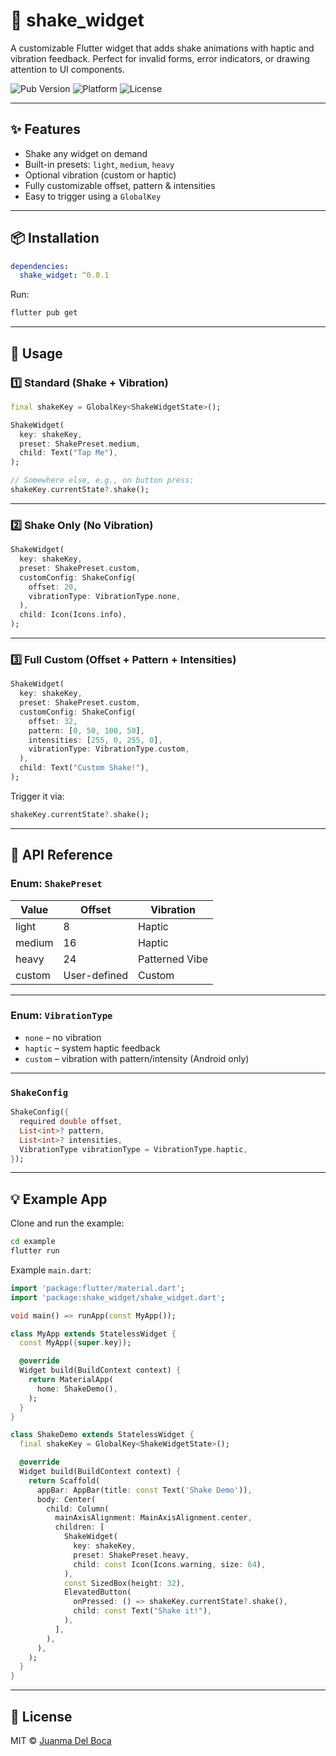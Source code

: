 # 🚀 shake_widget

A customizable Flutter widget that adds shake animations with haptic and vibration feedback. Perfect for invalid forms, error indicators, or drawing attention to UI components.

![Pub Version](https://img.shields.io/pub/v/shake_widget.svg)
![Platform](https://img.shields.io/badge/platform-flutter-blue)
![License](https://img.shields.io/github/license/yourusername/shake_widget)

---

## ✨ Features

- Shake any widget on demand
- Built-in presets: `light`, `medium`, `heavy`
- Optional vibration (custom or haptic)
- Fully customizable offset, pattern & intensities
- Easy to trigger using a `GlobalKey`

---

## 📦 Installation

```yaml
dependencies:
  shake_widget: ^0.0.1
```

Run:
```bash
flutter pub get
```

---

## 🧪 Usage

### 1️⃣ Standard (Shake + Vibration)

```dart
final shakeKey = GlobalKey<ShakeWidgetState>();

ShakeWidget(
  key: shakeKey,
  preset: ShakePreset.medium,
  child: Text("Tap Me"),
);

// Somewhere else, e.g., on button press:
shakeKey.currentState?.shake();
```

---

### 2️⃣ Shake Only (No Vibration)

```dart
ShakeWidget(
  key: shakeKey,
  preset: ShakePreset.custom,
  customConfig: ShakeConfig(
    offset: 20,
    vibrationType: VibrationType.none,
  ),
  child: Icon(Icons.info),
);
```

---

### 3️⃣ Full Custom (Offset + Pattern + Intensities)

```dart
ShakeWidget(
  key: shakeKey,
  preset: ShakePreset.custom,
  customConfig: ShakeConfig(
    offset: 32,
    pattern: [0, 50, 100, 50],
    intensities: [255, 0, 255, 0],
    vibrationType: VibrationType.custom,
  ),
  child: Text("Custom Shake!"),
);
```

Trigger it via:

```dart
shakeKey.currentState?.shake();
```

---

## 🧩 API Reference

### Enum: `ShakePreset`

| Value   | Offset | Vibration       |
|---------|--------|-----------------|
| light   | 8      | Haptic          |
| medium  | 16     | Haptic          |
| heavy   | 24     | Patterned Vibe  |
| custom  | User-defined | Custom    |

---

### Enum: `VibrationType`

- `none` – no vibration
- `haptic` – system haptic feedback
- `custom` – vibration with pattern/intensity (Android only)

---

### `ShakeConfig`

```dart
ShakeConfig({
  required double offset,
  List<int>? pattern,
  List<int>? intensities,
  VibrationType vibrationType = VibrationType.haptic,
});
```

---

## 💡 Example App

Clone and run the example:

```bash
cd example
flutter run
```

Example `main.dart`:

```dart
import 'package:flutter/material.dart';
import 'package:shake_widget/shake_widget.dart';

void main() => runApp(const MyApp());

class MyApp extends StatelessWidget {
  const MyApp({super.key});

  @override
  Widget build(BuildContext context) {
    return MaterialApp(
      home: ShakeDemo(),
    );
  }
}

class ShakeDemo extends StatelessWidget {
  final shakeKey = GlobalKey<ShakeWidgetState>();

  @override
  Widget build(BuildContext context) {
    return Scaffold(
      appBar: AppBar(title: const Text('Shake Demo')),
      body: Center(
        child: Column(
          mainAxisAlignment: MainAxisAlignment.center,
          children: [
            ShakeWidget(
              key: shakeKey,
              preset: ShakePreset.heavy,
              child: const Icon(Icons.warning, size: 64),
            ),
            const SizedBox(height: 32),
            ElevatedButton(
              onPressed: () => shakeKey.currentState?.shake(),
              child: const Text("Shake it!"),
            ),
          ],
        ),
      ),
    );
  }
}
```

---

## 📄 License

MIT © [Juanma Del Boca](https://github.com/juanmadelboca)
